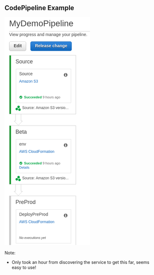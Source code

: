 ## CodePipeline Example

![Example CodePipeline pipeline](images/cd-workflow/codepipeline.png)

Note:
- Only took an hour from discovering the service to get this far, seems easy to use!
